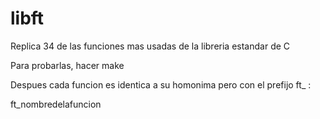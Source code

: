 # libft
Replica 34 de las funciones mas usadas de la libreria estandar de C

Para probarlas, hacer make

Despues cada funcion es identica a su homonima pero con el prefijo ft_  :

ft_nombredelafuncion
